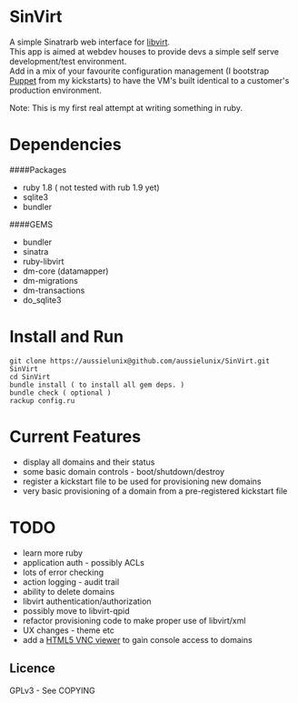 # SinVirt

A simple Sinatrarb web interface for [libvirt](http://libvirt.org/).  
This app is aimed at webdev houses to provide devs a simple self serve development/test environment.  
Add in a mix of your favourite configuration management (I bootstrap [Puppet](http://www.puppetlabs.com/) from my kickstarts) to have the VM's built identical to a customer's production environment.  

Note: This is my first real attempt at writing something in ruby.

# Dependencies

####Packages
* ruby 1.8 ( not tested with rub 1.9 yet)
* sqlite3
* bundler

####GEMS

* bundler
* sinatra
* ruby-libvirt
* dm-core (datamapper)
* dm-migrations
* dm-transactions
* do_sqlite3

# Install and Run

    git clone https://aussielunix@github.com/aussielunix/SinVirt.git SinVirt
    cd SinVirt
    bundle install ( to install all gem deps. )
    bundle check ( optional )
    rackup config.ru

# Current Features

* display all domains and their status  
* some basic domain controls - boot/shutdown/destroy
* register a kickstart file to be used for provisioning new domains  
* very basic provisioning of a domain from a pre-registered kickstart file

# TODO

* learn more ruby
* application auth - possibly ACLs
* lots of error checking
* action logging - audit trail
* ability to delete domains
* libvirt authentication/authorization
* possibly move to libvirt-qpid
* refactor provisioning code to make proper use of libvirt/xml
* UX changes - theme etc
* add a [HTML5 VNC viewer](http://github.com/kanaka/noVNC) to gain console access to domains 

Licence
-------

GPLv3 - See COPYING
